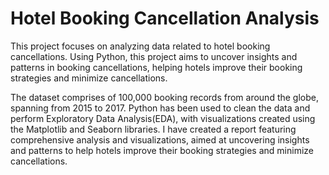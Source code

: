# Hotel Booking Cancellation Analysis

This project focuses on analyzing data related to hotel booking cancellations. Using Python, this project aims to uncover insights and patterns in booking cancellations, helping hotels improve their booking strategies and minimize cancellations.

The dataset comprises of 100,000 booking records from around the globe, spanning from 2015 to 2017.
Python has been used to clean the data and perform Exploratory Data Analysis(EDA), with visualizations created using the Matplotlib and Seaborn libraries.
I have created a report featuring comprehensive analysis and visualizations, aimed at uncovering insights and patterns to help hotels improve their booking strategies and minimize cancellations.
